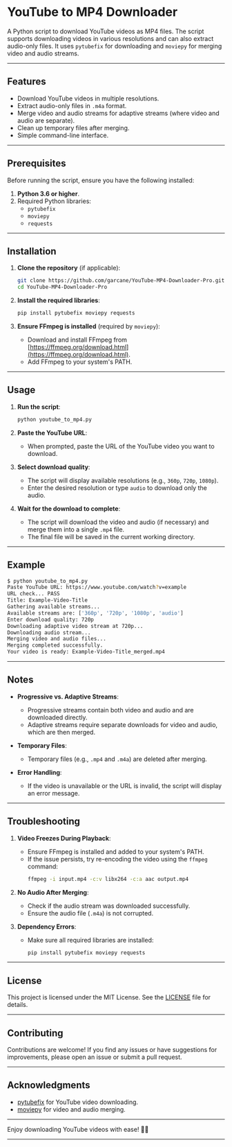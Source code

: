 # YouTube to MP4 Downloader

A Python script to download YouTube videos as MP4 files. The script supports downloading videos in various resolutions and can also extract audio-only files. It uses `pytubefix` for downloading and `moviepy` for merging video and audio streams.

---

## Features

- Download YouTube videos in multiple resolutions.
- Extract audio-only files in `.m4a` format.
- Merge video and audio streams for adaptive streams (where video and audio are separate).
- Clean up temporary files after merging.
- Simple command-line interface.

---

## Prerequisites

Before running the script, ensure you have the following installed:

1. **Python 3.6 or higher**.
2. Required Python libraries:
   - `pytubefix`
   - `moviepy`
   - `requests`

---

## Installation

1. **Clone the repository** (if applicable):
   ```bash
   git clone https://github.com/garcane/YouTube-MP4-Downloader-Pro.git
   cd YouTube-MP4-Downloader-Pro
   ```

2. **Install the required libraries**:
   ```bash
   pip install pytubefix moviepy requests
   ```

3. **Ensure FFmpeg is installed** (required by `moviepy`):
   - Download and install FFmpeg from [https://ffmpeg.org/download.html](https://ffmpeg.org/download.html).
   - Add FFmpeg to your system's PATH.

---

## Usage

1. **Run the script**:
   ```bash
   python youtube_to_mp4.py
   ```

2. **Paste the YouTube URL**:
   - When prompted, paste the URL of the YouTube video you want to download.

3. **Select download quality**:
   - The script will display available resolutions (e.g., `360p`, `720p`, `1080p`).
   - Enter the desired resolution or type `audio` to download only the audio.

4. **Wait for the download to complete**:
   - The script will download the video and audio (if necessary) and merge them into a single `.mp4` file.
   - The final file will be saved in the current working directory.

---

## Example

```bash
$ python youtube_to_mp4.py
Paste YouTube URL: https://www.youtube.com/watch?v=example
URL check... PASS
Title: Example-Video-Title
Gathering available streams...
Available streams are: ['360p', '720p', '1080p', 'audio']
Enter download quality: 720p
Downloading adaptive video stream at 720p...
Downloading audio stream...
Merging video and audio files...
Merging completed successfully.
Your video is ready: Example-Video-Title_merged.mp4
```

---

## Notes

- **Progressive vs. Adaptive Streams**:
  - Progressive streams contain both video and audio and are downloaded directly.
  - Adaptive streams require separate downloads for video and audio, which are then merged.

- **Temporary Files**:
  - Temporary files (e.g., `.mp4` and `.m4a`) are deleted after merging.

- **Error Handling**:
  - If the video is unavailable or the URL is invalid, the script will display an error message.

---

## Troubleshooting

1. **Video Freezes During Playback**:
   - Ensure FFmpeg is installed and added to your system's PATH.
   - If the issue persists, try re-encoding the video using the `ffmpeg` command:
     ```bash
     ffmpeg -i input.mp4 -c:v libx264 -c:a aac output.mp4
     ```

2. **No Audio After Merging**:
   - Check if the audio stream was downloaded successfully.
   - Ensure the audio file (`.m4a`) is not corrupted.

3. **Dependency Errors**:
   - Make sure all required libraries are installed:
     ```bash
     pip install pytubefix moviepy requests
     ```

---

## License

This project is licensed under the MIT License. See the [LICENSE](LICENSE) file for details.

---

## Contributing

Contributions are welcome! If you find any issues or have suggestions for improvements, please open an issue or submit a pull request.

---

## Acknowledgments

- [pytubefix](https://github.com/pytubefix/pytubefix) for YouTube video downloading.
- [moviepy](https://zulko.github.io/moviepy/) for video and audio merging.

---

Enjoy downloading YouTube videos with ease! 🎥🎶

---
